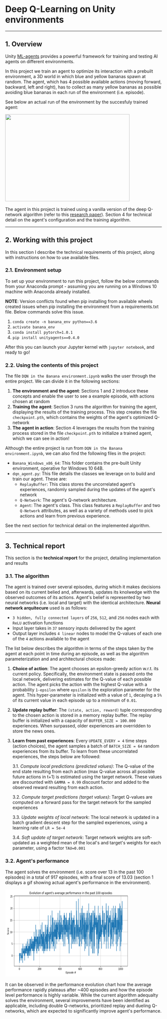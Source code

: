 # Deep Q-Learning on Unity environments

-----------

## 1. Overview

Unity [ML-agents](https://github.com/Unity-Technologies/ml-agents) provides a powerful framework for training
and testing AI agents on different environments. 

In this project we train an agent to optimize its interaction with a prebuilt environment, a 3D world in which blue and
yellow bananas spawn at random. The agent, which has 4 possible available actions (moving forward, backward, left and right), 
has to collect as many yellow bananas as possible avoiding blue bananas in each run of the environment (i.e. episode).

See below an actual run of the environment by the succesfuly trained agent:

<img src="images/agent_in_action.gif" width="400" height="280" loc="center"/>


The agent in this project is trained using a vanilla version of the deep Q-network algorithm (refer to this 
[research paper](https://web.stanford.edu/class/psych209/Readings/MnihEtAlHassibis15NatureControlDeepRL.pdf)). 
Section 4 for technical detail on the agent's configuration and the training algorithm.


-----------

## 2. Working with this project

In this section I describe the technical requirements of this project, along with instructions on how to use available files.


### 2.1. Environment setup

To set up your environment to run this project, follow the below commands from your Anaconda prompt - assuming
you are running on a Windows 10 machine with Anaconda already installed.

**NOTE**: Version conflicts found when pip installing from available wheels created issues when pip installing
the environment from a requirements.txt file. Below commands solve this issue.

1. `conda create -n banana_env python==3.6`
2. `activate banana_env` 
3. `conda install pytorch=1.0.1`
4. `pip install unityagents==0.4.0`

After this you can launch your Jupyter kernel with `jupyter notebook`, and ready to go!


### 2.2. Using the contents of this project

The file `DQN in the Banana environment.ipynb` walks the user through the entire project. We can divide it in the following sections:

1. **The environment and the agent**: Sections 1 and 2 introduce these concepts and enable the user to see a example episode, with actions chosen at random
2. **Training the agent**: Section 3 runs the algorithm for training the agent, displaying the results of the training process. This step creates the file `checkpoint.pth`, which contains the weights of the agent's optimized Q-network
3. **The agent in action**: Section 4 leverages the results from the training process stored in the file `checkpoint.pth` to initialize a trained agent, which we can see in action!

Although the entire project is run from `DQN in the Banana environment.ipynb`, we can also find the following files in the project:

- `Banana_Windows_x86_64`: This folder contains the pre-built Unity environment, operative for Windows 10 64B.
- `dqn_agent.py`: This file details the classes we leverage on to build and train our agent. These are:
	- `ReplayBuffer`: This class stores the uncorrelated agent's experiences, randomly sampled during the updates of the agent's network
	- `Q-Network`: The agent's Q-network architecture.
	- `Agent`: The agent's class. This class features a `ReplayBuffer` and two `Q-Network` attributes, as well as a variety of methods used to pick actions and learn from previous experience.


See the next section for technical detail on the implemented algorithm.


-----------

## 3. Technical report

This section is the **technical report** for the project, detailing implementation and results


### 3.1. The algorithm

The agent is trained over several episodes, during which it makes decisions based on its current belied and, afterwards,
updates its knolwedge with the observed outcomes of its actions. Agent's belief is represented by two neural networks 
(i.e. local and target) with the identical architecture. **Neural network arquitecure** used is as follows:

- `3 hidden, fully connected layers` of `256`, `512`, and `256` nodes each with `ReLU` activation functions
- Input layer takes in `37` sensory inputs delivered by the agent
- Output layer includes `4 linear` nodes to model the Q-values of each one of the `4` actions available to the agent

The list below describes the algorithm in terms of the steps taken by the agent at each point in time during an episode,
as well as the algorithm parameterization and and architectural choices made:

1. **Choice of action**: The agent chooses an epsilon-greedy action w.r.t. its current policy. Specifically, the environment state
is passed onto the local network, delivering estimates for the Q-value of each possible action. The agent picks the action with
the highest Q-value with a probability `1-epsilon` where `epsilon` is the exploration parameter for the agent. This hyper-parameter
is initialized with a value of `1`, decaying a `5%` of its current value in each episode up to a minimum of `0.01`.

2. **Update replay buffer**: The `(state, action, reward)` tuple corresponding to the chosen action is stored in a 
memory replay buffer. The replay buffer is initialized with a capacity of `BUFFER_SIZE = 100.000` experiences. When surpassed, older 
experiences are overridden to store the news ones.

3. **Learn from past experiences**: Every `UPDATE_EVERY = 4` time steps (action choices), the agent samples a batch of `BATCH_SIZE = 64` random
experiences from its buffer. To learn from these uncorrelated experiences, the steps below are followed:

	3.1. *Compute local predictions (predicted values)*: The Q-value of the end state resulting from each action 
(max Q-value across all possible future actions in t+1) is estimated using the target network. These values are 
discounted with `GAMMA = 0.99` discount factor and added to the observed reward resulting from each action. 
	
	3.2. *Compute target predictions (target values)*: Target Q-values are computed on a forward pass for the target
network for the sampled experiences
	
	3.3. *Update weights of local network*: The local network is updated in a batch gradient descent step for the
sampled experiences, using a learning rate of `LR = 5e-4`
	
	3.4. *Soft update of target network*: Target network weights are soft-updated as a weighted mean of the local's 
and target's weights for each parameter, using a factor `TAU=0.001`


### 3.2. Agent's performance

The agent solves the environment (i.e. score over 13 in the past 100 episodes) in a total of 917 episodes, with a final
score of 13.03 (section 1 displays a gif showing actual agent's performance in the environment).

<img src="images/performance_evolution.PNG" width="400" height="280" loc="center"/>

It can be observed in the performance evolution chart how the average performance rapidly plateaus after ~400 episodes
and how the episode level performance is highly variable. While the current algorithm adequalty solves the environment,
several improvements have been identified as applicable, including double Q-networks, prioritized replay and dueling 
Q-networks, which are expected to significantly improve agent's performance.



 

